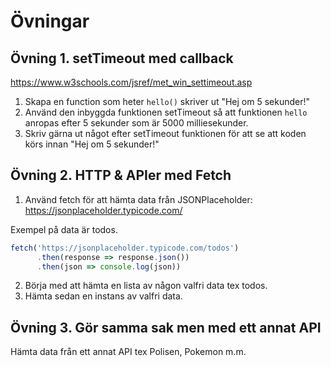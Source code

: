 # Övningar

## Övning 1. setTimeout med callback

<https://www.w3schools.com/jsref/met_win_settimeout.asp>

1. Skapa en function som heter `hello()` skriver ut "Hej om 5 sekunder!"
2. Använd den inbyggda funktionen setTimeout så att funktionen `hello`
anropas efter 5 sekunder som är 5000 milliesekunder.
3. Skriv gärna ut något efter setTimeout funktionen för att se att koden körs innan "Hej om 5 sekunder!"

## Övning 2. HTTP & APIer med Fetch

1. Använd fetch för att hämta data från JSONPlaceholder:
<https://jsonplaceholder.typicode.com/>

Exempel på data är todos.

```js
fetch('https://jsonplaceholder.typicode.com/todos')
      .then(response => response.json())
      .then(json => console.log(json))
```
2. Börja med att hämta en lista av någon valfri data tex todos.
3. Hämta sedan en instans av valfri data.

## Övning 3. Gör samma sak men med ett annat API
Hämta data från ett annat API tex Polisen, Pokemon m.m.



